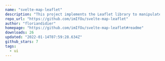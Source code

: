 ```yaml
---
name: "svelte-map-leaflet"
description: "This project implements the Leaflet library to manipulate map in the form of reactive svelte components."
repo_url: "https://github.com/imIfOu/svelte-map-leaflet"
author: "floriandidier"
homepage: "https://github.com/imIfOu/svelte-map-leaflet#readme"
downloads: 26
updated: "2022-01-14T07:59:28.634Z"
github_stars: 7
tags: 
  - ui
---
```

